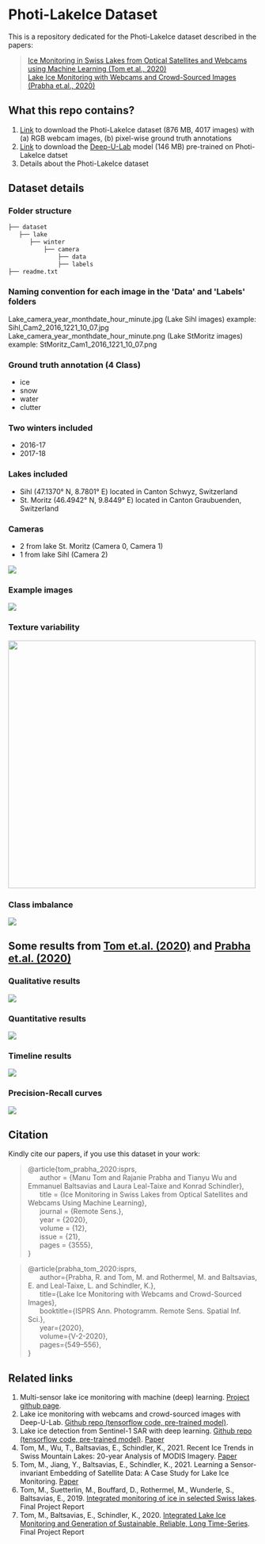 # Photi-LakeIce Dataset

This is a repository dedicated for the Photi-LakeIce dataset described in the papers:<br>

>[Ice Monitoring in Swiss Lakes from Optical Satellites and Webcams using Machine Learning (Tom et.al., 2020)](https://www.mdpi.com/2072-4292/12/21/3555)<br>
>[Lake Ice Monitoring with Webcams and Crowd-​Sourced Images (Prabha et.al., 2020)](https://www.isprs-ann-photogramm-remote-sens-spatial-inf-sci.net/V-2-2020/549/2020/isprs-annals-V-2-2020-549-2020-relations.html)

## What this repo contains?
1. [Link](https://share.phys.ethz.ch/~pf/tommdata/Dataset.tar.xz) to download the Photi-LakeIce dataset (876 MB, 4017 images) with (a) RGB webcam images, (b) pixel-wise ground truth annotations
2. [Link](https://share.phys.ethz.ch/~pf/tommdata/Pre-trained_Model.tar.xz) to download the [Deep-U-Lab](https://www.isprs-ann-photogramm-remote-sens-spatial-inf-sci.net/V-2-2020/549/2020/isprs-annals-V-2-2020-549-2020-relations.html) model (146 MB) pre-trained on Photi-LakeIce datset
3. Details about the Photi-LakeIce dataset


## Dataset details

### Folder structure 
  ```bash
├── dataset
    ├── lake
        ├── winter
            ├── camera
                ├── data
                ├── labels
├── readme.txt
```
### Naming convention for each image in the 'Data' and 'Labels' folders
Lake_camera_year_monthdate_hour_minute.jpg (Lake Sihl images)
example: Sihl_Cam2_2016_1221_10_07.jpg
Lake_camera_year_monthdate_hour_minute.png (Lake StMoritz images)
example: StMoritz_Cam1_2016_1221_10_07.png

### Ground truth annotation (4 Class) 
- ice
- snow
- water
- clutter

### Two winters included
- 2016-17 
- 2017-18

### Lakes included
- Sihl (47.1370° N, 8.7801° E) located in Canton Schwyz, Switzerland
- St. Moritz (46.4942° N, 9.8449° E) located in Canton Graubuenden, Switzerland

### Cameras
- 2 from lake St. Moritz (Camera 0, Camera 1)
- 1 from lake Sihl (Camera 2)

<img src="figures/Dataset_figures.png" />

### Example images
![](figures/Example_images.png)

### Texture variability
<img src="figures/Texture_variablity.png" width=500/>

### Class imbalance
<img src="figures/Class_imbalance.png"/>

## Some results from [Tom et.al. (2020)](https://www.mdpi.com/2072-4292/12/21/3555) and [Prabha et.al. (2020)](https://www.isprs-ann-photogramm-remote-sens-spatial-inf-sci.net/V-2-2020/549/2020/isprs-annals-V-2-2020-549-2020-relations.html)

### Qualitative results
<img src="figures/Example_results_Qualitative.png"/>

### Quantitative results
![](figures/Example_results_Quantitative.png)

### Timeline results
![](figures/Example_results_Timeline.png)

### Precision-Recall curves
![](figures/Example_results_PRcurve.png)

## Citation
Kindly cite our papers, if you use this dataset in your work:

> @article{tom_prabha_2020:isprs,<br>
>&nbsp;&nbsp;&nbsp;&nbsp;&nbsp;&nbsp;author    = {Manu Tom and Rajanie Prabha and Tianyu Wu and Emmanuel Baltsavias and Laura Leal-Taixe and Konrad Schindler},<br>
> &nbsp;&nbsp;&nbsp;&nbsp;&nbsp;&nbsp;title     = {Ice Monitoring in Swiss Lakes from Optical Satellites and Webcams Using Machine Learning},<br>
>&nbsp;&nbsp;&nbsp;&nbsp;&nbsp;&nbsp;journal   = {Remote Sens.},<br>
>&nbsp;&nbsp;&nbsp;&nbsp;&nbsp;&nbsp;year      = {2020},<br>
>&nbsp;&nbsp;&nbsp;&nbsp;&nbsp;&nbsp;volume    = {12},<br>
>&nbsp;&nbsp;&nbsp;&nbsp;&nbsp;&nbsp;issue     = {21},<br>
>&nbsp;&nbsp;&nbsp;&nbsp;&nbsp;&nbsp;pages     = {3555},<br>
}   

>@article{prabha_tom_2020:isprs,<br>
>&nbsp;&nbsp;&nbsp;&nbsp;&nbsp;&nbsp;author={Prabha, R. and Tom, M. and Rothermel, M. and Baltsavias, E. and Leal-Taixe, L. and Schindler, K.},<br>
>&nbsp;&nbsp;&nbsp;&nbsp;&nbsp;&nbsp;title={Lake Ice Monitoring with Webcams and Crowd-Sourced Images},<br>
>&nbsp;&nbsp;&nbsp;&nbsp;&nbsp;&nbsp;booktitle={ISPRS Ann. Photogramm. Remote Sens. Spatial Inf. Sci.},<br>
>&nbsp;&nbsp;&nbsp;&nbsp;&nbsp;&nbsp;year={2020},<br>
>&nbsp;&nbsp;&nbsp;&nbsp;&nbsp;&nbsp;volume={V-2-2020},<br>
>&nbsp;&nbsp;&nbsp;&nbsp;&nbsp;&nbsp;pages={549–556},<br>
>}

## Related links
1. Multi-sensor lake ice monitoring with machine (deep) learning. [Project github page](https://github.com/czarmanu/lake-ice-ml).
2. Lake ice monitoring with webcams and crowd-sourced images with Deep-U-Lab. [Github repo (tensorflow code, pre-trained model)](https://github.com/czarmanu/deeplab-lakeice-webcams).
3. Lake ice detection from Sentinel-1 SAR with deep learning. [Github repo (tensorflow code, pre-trained model)](https://github.com/czarmanu/sentinel_lakeice). [Paper](https://www.isprs-ann-photogramm-remote-sens-spatial-inf-sci.net/V-3-2020/409/2020/) 
4. Tom, M., Wu, T., Baltsavias, E., Schindler, K., 2021. Recent Ice Trends in Swiss Mountain Lakes: 20-year Analysis of MODIS Imagery. [Paper](https://arxiv.org/abs/2103.12434)
5. Tom, M., Jiang, Y., Baltsavias, E., Schindler, K., 2021. Learning a Sensor-invariant Embedding of Satellite Data: A Case Study for Lake Ice Monitoring. [Paper](https://arxiv.org/abs/2107.09092)
6. Tom, M., Suetterlin, M., Bouffard, D., Rothermel, M., Wunderle, S., Baltsavias, E., 2019. [Integrated monitoring of ice
in selected Swiss lakes](https://arxiv.org/abs/2008.00512). Final Project Report
7. Tom, M., Baltsavias, E., Schindler, K., 2020. [Integrated Lake Ice Monitoring and Generation of Sustainable, Reliable, Long Time-Series](https://ethz.ch/content/dam/ethz/special-interest/baug/igp/photogrammetry-remote-sensing-dam/documents/pdf/Misc/Lake_Ice_Project_Final_Report.pdf). Final Project Report


